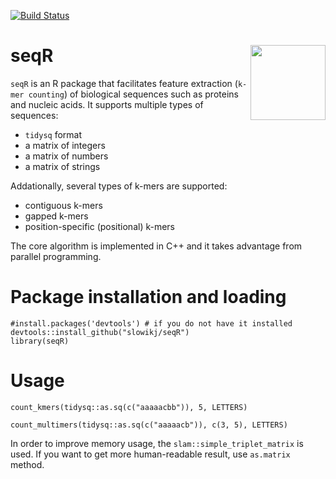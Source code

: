 [![Build Status](https://travis-ci.com/slowikj/seqR.svg?branch=master)](https://travis-ci.com/slowikj/seqR)
# seqR <img src = "man/images/logo.png" align = "right" width="120"/>

`seqR` is an R package that facilitates feature extraction (`k-mer counting`) of biological sequences such as proteins and nucleic acids.
It supports multiple types of sequences:
* `tidysq` format
* a matrix of integers
* a matrix of numbers
* a matrix of strings

Addationally, several types of k-mers are supported:
* contiguous k-mers
* gapped k-mers
* position-specific (positional) k-mers

The core algorithm is implemented in C++ and it takes advantage from parallel programming.

# Package installation and loading

```{r setup, eval=FALSE}
#install.packages('devtools') # if you do not have it installed
devtools::install_github("slowikj/seqR")
library(seqR)
```

# Usage

```{r, eval=FALSE}
count_kmers(tidysq::as.sq(c("aaaaacbb")), 5, LETTERS)

count_multimers(tidysq::as.sq(c("aaaaacb")), c(3, 5), LETTERS)
```

In order to improve memory usage, the `slam::simple_triplet_matrix` is used.
If you want to get more human-readable result, use `as.matrix` method.
